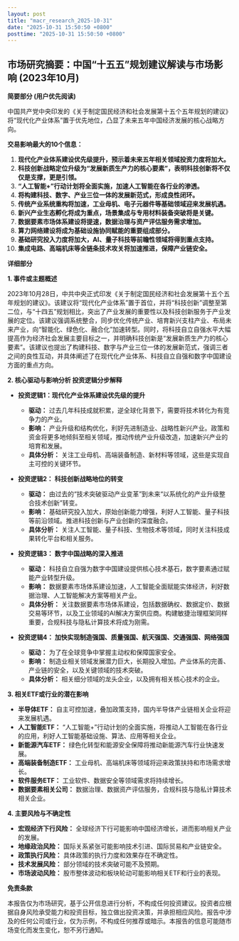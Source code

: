 ```yaml
---
layout: post
title: "macr_research_2025-10-31"
date: "2025-10-31 15:50:50 +0800"
posttime: "2025-10-31 15:50:50 +0800"
---
```


## 市场研究摘要：中国“十五五”规划建议解读与市场影响 (2023年10月)

**简要部分 (用户优先阅读)**

中国共产党中央印发的《关于制定国民经济和社会发展第十五个五年规划的建议》将“现代化产业体系”置于优先地位，凸显了未来五年中国经济发展的核心战略方向。

**交易影响最大的10个信息：**

1.  **现代化产业体系建设优先级提升，预示着未来五年相关领域投资力度将加大。**
2.  **科技创新战略定位升级为“发展新质生产力的核心要素”，表明科技创新将不仅仅是支撑，更是引领。**
3.  **“人工智能+”行动计划将全面实施，加速人工智能在各行业的渗透。**
4.  **将构建科技、数字、产业三位一体的发展新范式，形成良性闭环。**
5.  **传统产业系统重构将加速，工业母机、电子元器件等基础领域迎来发展机遇。**
6.  **新兴产业生态孵化将成为重点，场景集成与专用材料装备突破将是关键。**
7.  **数据要素市场体系建设将提速，数据治理与资产评估服务需求增加。**
8.  **算力网络建设将成为基础设施协同赋能的重要组成部分。**
9.  **基础研究投入力度将加大，AI、量子科技等前瞻性领域将得到重点支持。**
10. **集成电路、高端机床等全链条技术攻关将加速推进，保障产业链安全。**

**详细部分**

**1. 事件或主题概述**

2023年10月28日，中共中央正式印发《关于制定国民经济和社会发展第十五个五年规划的建议》。该建议将“现代化产业体系”置于首位，并将“科技创新”调整至第二位，与“十四五”规划相比，突出了产业发展的重要性以及科技创新服务于产业发展的定位。该建议强调系统整合，同步优化传统产业、培育新兴支柱产业、布局未来产业，向“智能化、绿色化、融合化”加速转型。同时，将科技自立自强水平大幅提高作为经济社会发展主要目标之一，并明确科技创新是“发展新质生产力的核心要素”。该建议也提出了构建科技、数字与产业三位一体的发展新范式，强调三者之间的良性互动，并具体阐述了在现代化产业体系、科技自立自强和数字中国建设方面的重点方向。

**2. 核心驱动与影响分析 投资逻辑分步解释**

*   **投资逻辑1：现代化产业体系建设优先级的提升**

    *   **驱动：** 过去几年科技成就积累，逆全球化背景下，需要将技术转化为有竞争力的产业。
    *   **影响：** 产业升级和结构优化，利好先进制造业、战略性新兴产业。政策和资金将更多地倾斜至相关领域，推动传统产业升级改造，加速新兴产业的培育和发展。
    *   **具体分析：** 关注工业母机、高端装备制造、新材料等领域，这些是实现自主可控的关键环节。
*   **投资逻辑2： 科技创新战略地位的转变**

    *   **驱动：** 由过去的“技术突破驱动产业变革”到未来“以系统化的产业升级整合技术创新”转变。
    *   **影响：** 基础研究投入加大，原始创新能力增强，利好人工智能、量子科技等前沿领域。推进科技创新与产业创新的深度融合。
    *   **具体分析：** 关注人工智能、量子科技、生物技术等领域，同时关注科技成果转化平台和相关服务。
*   **投资逻辑3： 数字中国战略的深入推进**

    *   **驱动：** 科技自立自强为数字中国建设提供核心技术基石，数字要素通过赋能产业转型升级。
    *   **影响：** 数据要素市场体系建设加速，人工智能全面赋能实体经济，利好数据治理、人工智能解决方案等相关产业。
    *   **具体分析：** 关注数据要素市场体系建设，包括数据确权、数据定价、数据交易等环节，以及工业领域的AI解决方案供应商。构建敏捷治理框架同样重要，合规科技与隐私计算技术将成为刚需。
*   **投资逻辑4： 加快实现制造强国、质量强国、航天强国、交通强国、网络强国**

    *   **驱动：** 为了在全球竞争中掌握主动权和保障国家安全。
    *   **影响：** 制造业相关领域发展潜力巨大，长期投入增加。产业体系的完善、产业链的安全，以及关键领域的技术突破。
    *   **具体分析：** 相关细分领域的龙头企业，以及拥有相关核心技术的企业。

**3. 相关ETF或行业的潜在影响**

*   **半导体ETF：** 自主可控加速，叠加政策支持，国内半导体产业链相关企业将迎来发展机遇。
*   **人工智能ETF：** “人工智能+”行动计划的全面实施，将推动人工智能在各行业的应用，利好人工智能基础设施、算法、应用等相关企业。
*   **新能源汽车ETF：** 绿色化转型和能源安全保障将推动新能源汽车行业快速发展。
*   **高端装备制造ETF：** 工业母机、高端机床等领域将迎来政策扶持和市场需求增长。
*   **软件服务ETF：** 工业软件、数据安全等领域需求将持续增长。
*   **数据要素相关公司：** 数据治理、数据资产评估服务，合规科技与隐私计算技术相关企业。

**4. 主要风险与不确定性**

*   **宏观经济下行风险：** 全球经济下行可能影响中国经济增长，进而影响相关产业的发展。
*   **地缘政治风险：** 国际关系紧张可能影响技术引进、国际贸易和产业链安全。
*   **政策执行风险：** 具体政策的执行力度和效果存在不确定性。
*   **技术发展风险：** 部分领域的技术突破可能不及预期。
*   **市场波动风险：** 股市整体波动和板块轮动可能影响相关ETF和行业的表现。

**免责条款**

本报告仅为市场研究，基于公开信息进行分析，不构成任何投资建议。投资者应根据自身风险承受能力和投资目标，独立做出投资决策，并承担相应风险。报告中涉及的任何公司或行业，仅为示例，不构成任何推荐或暗示。本报告的信息可能随市场变化而发生变化，恕不另行通知。
